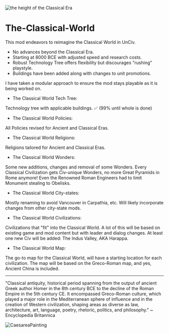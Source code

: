 ![the height of the Classical Era](https://user-images.githubusercontent.com/117689753/206523764-cae42c38-9425-4ff4-bbeb-27b3201fb211.jpg)
# The-Classical-World


This mod endeavors to reimagine the Classical World in UnCiv.

- No advances beyond the Classical Era. 
- Starting at 8000 BCE with adjusted speed and research costs. 
- Robust Technology Tree offers flexibility but discourages "rushing" playstyle.
- Buildings have been added along with changes to unit promotions.

I have taken a modular approach to ensure the mod stays playable as it is being worked on. 

- The Classical World Tech Tree:

Technology tree with applicable buildings. ✅ (99% until whole is done)

- The Classical World Policies:

All Policies revised for Ancient and Classical Eras.

- The Classical World Religions:

Religions tailored for Ancient and Classical Eras.

- The Classical World Wonders:

Some new additions, changes and removal of some Wonders.  Every Classical Civilization gets Civ-unique Wonders, no more Great Pyramids in Rome anymore! Even the Renowned Roman Engineers had to limit Monument stealing to Obelisks.

- The Classical World City-states:

Mostly renaming to avoid Vancouver in Carpathia, etc. Will likely incorporate changes from other city-state mods.

- The Classical World Civilizations:

Civilizations that "fit" into the Classical World. A lot of this will be based on existing game and mod content but with leader and dialog changes. At least one new Civ will be added: The Indus Valley, AKA Harappa.

- The Classical World Map:

 The go-to map for the Classical World, will have a starting location for each civilization. The map will be based on the Greco-Roman map, and yes, Ancient China is included.

-----------------------------------

"Classical antiquity, historical period spanning from the output of ancient Greek author Homer in the 8th century BCE to the decline of the Roman Empire in the 5th century CE. It encompassed Greco-Roman culture, which played a major role in the Mediterranean sphere of influence and in the creation of Western civilization, shaping areas as diverse as law, architecture, art, language, poetry, rhetoric, politics, and philosophy." ~ Encyclopedia Britannica

![CaesareaPainting](https://user-images.githubusercontent.com/117689753/204924280-c4c40ff7-afe6-4ee3-a041-58de515d01d6.jpg)


